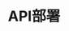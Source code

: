 ---
title: "API部署"
hide_title: false
sidebar_position: 3
last_update:
  date: 2023-12-13
  author: Sora
---